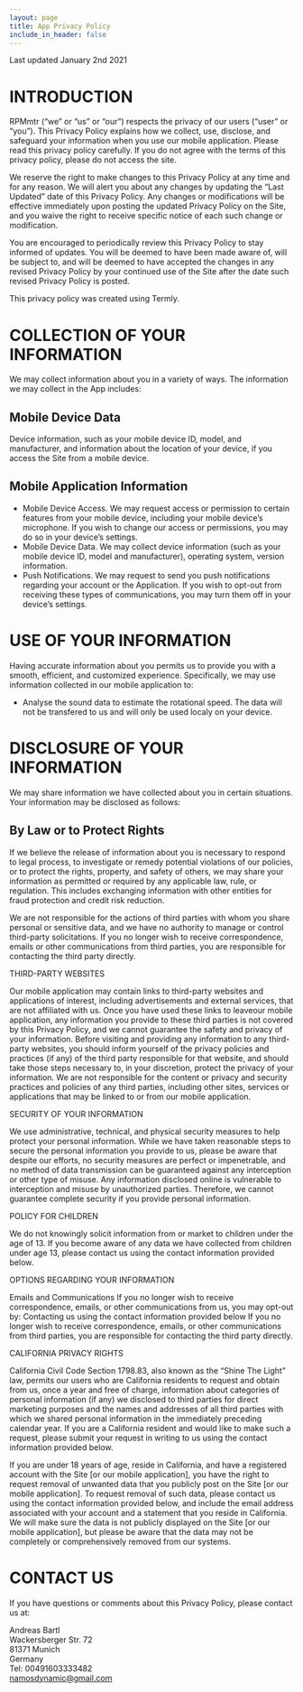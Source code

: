 ```yaml
---
layout: page
title: App Privacy Policy
include_in_header: false
---
```

Last updated January 2nd 2021


# INTRODUCTION

RPMmtr (“we” or “us” or “our”) respects the privacy of our users (“user” or “you”). This Privacy Policy explains how we collect, use, disclose, and safeguard your information when you use our mobile application. Please read this privacy policy carefully.  If you do not agree with the terms of this privacy policy, please do not access the site. 

We reserve the right to make changes to this Privacy Policy at any time and for any reason.  We will alert you about any changes by updating the “Last Updated” date of this Privacy Policy.  Any changes or modifications will be effective immediately upon posting the updated Privacy Policy on the Site, and you waive the right to receive specific notice of each such change or modification. 

You are encouraged to periodically review this Privacy Policy to stay informed of updates. You will be deemed to have been made aware of, will be subject to, and will be deemed to have accepted the changes in any revised Privacy Policy by your continued use of the Site after the date such revised Privacy Policy is posted.  

This privacy policy was created using Termly.

# COLLECTION OF YOUR INFORMATION

We may collect information about you in a variety of ways. The information we may collect in the App includes:

## Mobile Device Data 
Device information, such as your mobile device ID, model, and manufacturer, and information about the location of your device, if you access the Site from a mobile device.

## Mobile Application Information

- Mobile Device Access. We may request access or permission to certain features from your mobile device, including your mobile device’s microphone. If you wish to change our access or permissions, you may do so in your device’s settings.
- Mobile Device Data. We may collect device information (such as your mobile device ID, model and manufacturer), operating system, version information.
- Push Notifications. We may request to send you push notifications regarding your account or the Application. If you wish to opt-out from receiving these types of communications, you may turn them off in your device’s settings.

# USE OF YOUR INFORMATION 

Having accurate information about you permits us to provide you with a smooth, efficient, and customized experience.  Specifically, we may use information collected in our mobile application to: 

- Analyse the sound data to estimate the rotational speed. The data will not be transfered to us and will only be used localy on your device. 


# DISCLOSURE OF YOUR INFORMATION

We may share information we have collected about you in certain situations. Your information may be disclosed as follows:  

## By Law or to Protect Rights 
If we believe the release of information about you is necessary to respond to legal process, to investigate or remedy potential violations of our policies, or to protect the rights, property, and safety of others, we may share your information as permitted or required by any applicable law, rule, or regulation.  This includes exchanging information with other entities for fraud protection and credit risk reduction.

We are not responsible for the actions of third parties with whom you share personal or sensitive data, and we have no authority to manage or control third-party solicitations.  If you no longer wish to receive correspondence, emails or other communications from third parties, you are responsible for contacting the third party directly.

THIRD-PARTY WEBSITES

Our mobile application may contain links to third-party websites and applications of interest, including advertisements and external services, that are not affiliated with us. Once you have used these links to leaveour mobile application, any information you provide to these third parties is not covered by this Privacy Policy, and we cannot guarantee the safety and privacy of your information. Before visiting and providing any information to any third-party websites, you should inform yourself of the privacy policies and practices (if any) of the third party responsible for that website, and should take those steps necessary to, in your discretion, protect the privacy of your information. We are not responsible for the content or privacy and security practices and policies of any third parties, including other sites, services or applications that may be linked to or from  our mobile application.

SECURITY OF YOUR INFORMATION

We use administrative, technical, and physical security measures to help protect your personal information.  While we have taken reasonable steps to secure the personal information you provide to us, please be aware that despite our efforts, no security measures are perfect or impenetrable, and no method of data transmission can be guaranteed against any interception or other type of misuse.  Any information disclosed online is vulnerable to interception and misuse by unauthorized parties. Therefore, we cannot guarantee complete security if you provide personal information.

POLICY FOR CHILDREN

We do not knowingly solicit information from or market to children under the age of 13. If you become aware of any data we have collected from children under age 13, please contact us using the contact information provided below. 


OPTIONS REGARDING YOUR INFORMATION

Emails and Communications
If you no longer wish to receive correspondence, emails, or other communications from us, you may opt-out by:
Contacting us using the contact information provided below
If you no longer wish to receive correspondence, emails, or other communications from third parties, you are responsible for contacting the third party directly. 

CALIFORNIA PRIVACY RIGHTS

California Civil Code Section 1798.83, also known as the “Shine The Light” law, permits our users who are California residents to request and obtain from us, once a year and free of charge, information about categories of personal information (if any) we disclosed to third parties for direct marketing purposes and the names and addresses of all third parties with which we shared personal information in the immediately preceding calendar year. If you are a California resident and would like to make such a request, please submit your request in writing to us using the contact information provided below.

If you are under 18 years of age, reside in California, and have a registered account with the Site [or our mobile application], you have the right to request removal of unwanted data that you publicly post on the Site [or our mobile application]. To request removal of such data, please contact us using the contact information provided below, and include the email address associated with your account and a statement that you reside in California.  We will make sure the data is not publicly displayed on the Site [or our mobile application], but please be aware that the data may not be completely or comprehensively removed from our systems.

# CONTACT US

If you have questions or comments about this Privacy Policy, please contact us at:

Andreas Bartl  
Wackersberger Str. 72  
81371 Munich  
Germany  
Tel: 00491603333482  
namosdynamic@gmail.com
